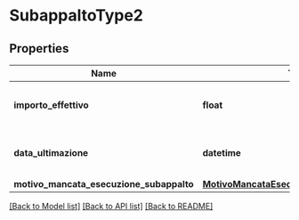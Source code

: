 # SubappaltoType2

## Properties
Name | Type | Description | Notes
------------ | ------------- | ------------- | -------------
**importo_effettivo** | **float** | Importo effettivo Lavoro/ Servizio/Fornitura, subappalto | 
**data_ultimazione** | **datetime** | Termine di ultimazione della prestazione di subappalto | 
**motivo_mancata_esecuzione_subappalto** | [**MotivoMancataEsecuzioneSubappaltoEnum**](MotivoMancataEsecuzioneSubappaltoEnum.md) |  | [optional] 

[[Back to Model list]](../README.md#documentation-for-models) [[Back to API list]](../README.md#documentation-for-api-endpoints) [[Back to README]](../README.md)

